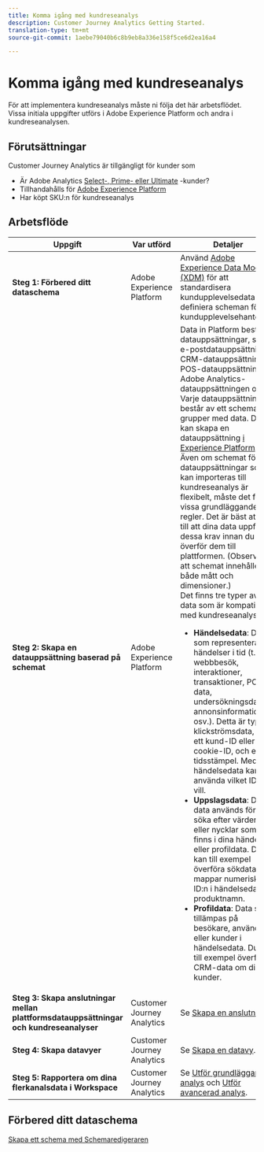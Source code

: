 ```yaml
---
title: Komma igång med kundreseanalys
description: Customer Journey Analytics Getting Started.
translation-type: tm+mt
source-git-commit: 1aebe79040b6c8b9eb8a336e158f5ce6d2ea16a4

---
```



# Komma igång med kundreseanalys

För att implementera kundreseanalys måste ni följa det här arbetsflödet. Vissa initiala uppgifter utförs i Adobe Experience Platform och andra i kundreseanalysen.

## Förutsättningar

Customer Journey Analytics är tillgängligt för kunder som

* Är Adobe Analytics [Select-, Prime- eller Ultimate](https://www.adobe.com/analytics/compare-adobe-analytics-packages.html) -kunder?
* Tillhandahålls för [Adobe Experience Platform](https://www.adobe.com/experience-platform.html)
* Har köpt SKU:n för kundreseanalys

## Arbetsflöde

| Uppgift | Var utförd | Detaljer |
|---|---|---|
| **Steg 1: Förbered ditt dataschema** | Adobe Experience Platform | Använd [Adobe Experience Data Model (XDM)](https://www.adobe.io/apis/experienceplatform/home/xdm.html) för att standardisera kundupplevelsedata och definiera scheman för kundupplevelsehantering. |
| **Steg 2: Skapa en datauppsättning baserad på schemat** | Adobe Experience Platform | Data in Platform består av datauppsättningar, som e-postdatauppsättningar, CRM-datauppsättningar, POS-datauppsättningar, Adobe Analytics-datauppsättningen osv. Varje datauppsättning består av ett schema och grupper med data. Du kan skapa en datauppsättning [i Experience Platform](https://www.adobe.io/apis/experienceplatform/home/tutorials/alltutorials.html#!api-specification/markdown/narrative/tutorials/creating_a_dataset_tutorial/creating_a_dataset_tutorial.md).<br>Även om schemat för datauppsättningar som kan importeras till kundreseanalys är flexibelt, måste det följa vissa grundläggande regler. Det är bäst att se till att dina data uppfyller dessa krav innan du överför dem till plattformen. (Observera att schemat innehåller både mått och dimensioner.)<br>Det finns tre typer av data som är kompatibla med kundreseanalys:<ul><li>**Händelsedata**: Data som representerar händelser i tid (t.ex. webbbesök, interaktioner, transaktioner, POS-data, undersökningsdata, annonsinformation osv.). Detta är typiska klickströmsdata, med ett kund-ID eller ett cookie-ID, och en tidsstämpel. Med händelsedata kan du använda vilket ID du vill.</li><li>**Uppslagsdata**: Dessa data används för att söka efter värden eller nycklar som finns i dina händelse- eller profildata. Du kan till exempel överföra sökdata som mappar numeriska ID:n i händelsedata till produktnamn.</li><li>**Profildata**: Data som tillämpas på besökare, användare eller kunder i händelsedata. Du kan till exempel överföra CRM-data om dina kunder.</li></ul> |
| **Steg 3: Skapa anslutningar mellan plattformsdatauppsättningar och kundreseanalyser** | Customer Journey Analytics | Se [Skapa en anslutning](/help/connections/create-connection.md). |
| **Steg 4: Skapa datavyer** | Customer Journey Analytics | Se [Skapa en datavy](/help/data-views/create-dataview.md). |
| **Steg 5: Rapportera om dina flerkanalsdata i Workspace** | Customer Journey Analytics | Se [Utför grundläggande analys](/help/projects/perform-basic-analysis.md) och [Utför avancerad analys](/help/projects/perform-adv-analysis.md). |

## Förbered ditt dataschema

[Skapa ett schema med Schemaredigeraren](https://www.adobe.io/apis/experienceplatform/home/tutorials/alltutorials.html#!api-specification/markdown/narrative/tutorials/schema_editor_tutorial/schema_editor_tutorial.md)


